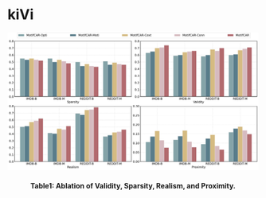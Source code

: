# kiVi


![image](Figure1.jpg)
<h4 align = "center">Table1: Ablation of Validity, Sparsity, Realism, and Proximity.</h4>
<!----------#### Figure1: Ablation study with Sparsity, Validity, Realism, and Proximity.------------>
